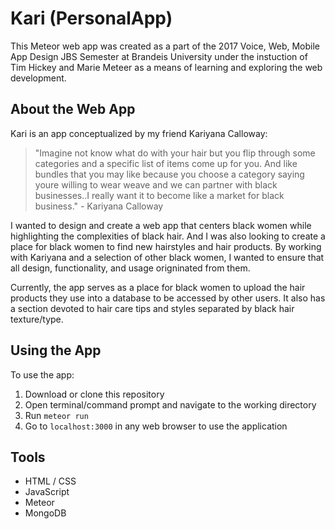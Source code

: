 # Kari (PersonalApp)
This Meteor web app was created as a part of the 2017 Voice, Web, Mobile App Design JBS Semester at Brandeis University under the instuction of Tim Hickey and Marie Meteer as a means of learning and exploring the web development.

## About the Web App
Kari is an app conceptualized by my friend Kariyana Calloway: 
<blockquote>"Imagine not know what do with your hair but you flip through some categories and a specific list of items come up for you. And like bundles that you may like because you choose a category saying youre willing to wear weave and we can partner with black businesses..I really want it to become like a market for black business." - Kariyana Calloway</blockquote>

I wanted to design and create a web app that centers black women while highlighting the complexities of black hair. And I was also looking to create a place for black women to find new hairstyles and hair products. By working with Kariyana and a selection of other black women, I wanted to ensure that all design, functionality, and usage origninated from them.

Currently, the app serves as a place for black women to upload the hair products they use into a database to be accessed by other users. It also has a section devoted to hair care tips and styles separated by black hair texture/type.

## Using the App
To use the app:
1) Download or clone this repository
2) Open terminal/command prompt and navigate to the working directory
3) Run `meteor run`
4) Go to `localhost:3000` in any web browser to use the application

## Tools
* HTML / CSS
* JavaScript
* Meteor
* MongoDB
